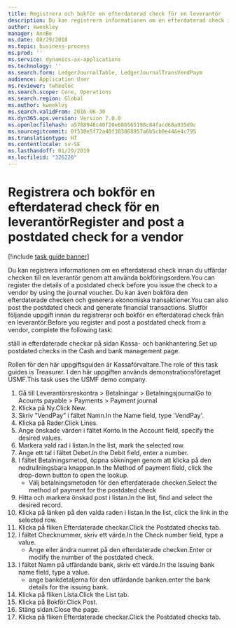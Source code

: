 ```yaml
---
title: Registrera och bokför en efterdaterad check för en leverantör
description: Du kan registrera informationen om en efterdaterad check innan du utfärdar checken till en leverantör genom att använda bokföringsordern.
author: kweekley
manager: AnnBe
ms.date: 08/29/2018
ms.topic: business-process
ms.prod: ''
ms.service: dynamics-ax-applications
ms.technology: ''
ms.search.form: LedgerJournalTable, LedgerJournalTransVendPaym
audience: Application User
ms.reviewer: twheeloc
ms.search.scope: Core, Operations
ms.search.region: Global
ms.author: kweekley
ms.search.validFrom: 2016-06-30
ms.dyn365.ops.version: Version 7.0.0
ms.openlocfilehash: a5788948c40f20e686565198c84facd68a935d9c
ms.sourcegitcommit: 0f530e5f72a40f383868957a6b5cb0e446e4c795
ms.translationtype: HT
ms.contentlocale: sv-SE
ms.lasthandoff: 01/29/2019
ms.locfileid: "326226"
---
```

# <a name="register-and-post-a-postdated-check-for-a-vendor"></a><span data-ttu-id="cce55-103">Registrera och bokför en efterdaterad check för en leverantör</span><span class="sxs-lookup"><span data-stu-id="cce55-103">Register and post a postdated check for a vendor</span></span>

[!include [task guide banner](../../includes/task-guide-banner.md)]

<span data-ttu-id="cce55-104">Du kan registrera informationen om en efterdaterad check innan du utfärdar checken till en leverantör genom att använda bokföringsordern.</span><span class="sxs-lookup"><span data-stu-id="cce55-104">You can register the details of a postdated check before you issue the check to a vendor by using the journal voucher.</span></span> <span data-ttu-id="cce55-105">Du kan även bokföra den efterdaterade checken och generera ekonomiska transaktioner.</span><span class="sxs-lookup"><span data-stu-id="cce55-105">You can also post the postdated check and generate financial transactions.</span></span> <span data-ttu-id="cce55-106">Slutför följande uppgift innan du registrerar och bokför en efterdaterad check från en leverantör:</span><span class="sxs-lookup"><span data-stu-id="cce55-106">Before you register and post a postdated check from a vendor, complete the following task:</span></span> 

<span data-ttu-id="cce55-107">ställ in efterdaterade checkar på sidan Kassa- och bankhantering.</span><span class="sxs-lookup"><span data-stu-id="cce55-107">Set up postdated checks in the Cash and bank management page.</span></span> 



<span data-ttu-id="cce55-108">Rollen för den här uppgiftsguiden är Kassaförvaltare.</span><span class="sxs-lookup"><span data-stu-id="cce55-108">The role of this task guides is Treasurer.</span></span> <span data-ttu-id="cce55-109">I den här uppgiften används demonstrationsföretaget USMF.</span><span class="sxs-lookup"><span data-stu-id="cce55-109">This task uses the USMF demo company.</span></span>

1. <span data-ttu-id="cce55-110">Gå till Leverantörsreskontra > Betalningar > Betalningsjournal</span><span class="sxs-lookup"><span data-stu-id="cce55-110">Go to Acounts payable > Payments > Payment journal</span></span>
2. <span data-ttu-id="cce55-111">Klicka på Ny.</span><span class="sxs-lookup"><span data-stu-id="cce55-111">Click New.</span></span>
3. <span data-ttu-id="cce55-112">Skriv ”VendPay” i fältet Namn.</span><span class="sxs-lookup"><span data-stu-id="cce55-112">In the Name field, type 'VendPay'.</span></span>
4. <span data-ttu-id="cce55-113">Klicka på Rader.</span><span class="sxs-lookup"><span data-stu-id="cce55-113">Click Lines.</span></span>
5. <span data-ttu-id="cce55-114">Ange önskade värden i fältet Konto.</span><span class="sxs-lookup"><span data-stu-id="cce55-114">In the Account field, specify the desired values.</span></span>
6. <span data-ttu-id="cce55-115">Markera vald rad i listan.</span><span class="sxs-lookup"><span data-stu-id="cce55-115">In the list, mark the selected row.</span></span>
7. <span data-ttu-id="cce55-116">Ange ett tal i fältet Debet.</span><span class="sxs-lookup"><span data-stu-id="cce55-116">In the Debit field, enter a number.</span></span>
8. <span data-ttu-id="cce55-117">I fältet Betalningsmetod, öppna sökningen genom att klicka på den nedrullningsbara knappen.</span><span class="sxs-lookup"><span data-stu-id="cce55-117">In the Method of payment field, click the drop-down button to open the lookup.</span></span>
    * <span data-ttu-id="cce55-118">Välj betalningsmetoden för den efterdaterade checken.</span><span class="sxs-lookup"><span data-stu-id="cce55-118">Select the method of payment for the postdated check</span></span>  
9. <span data-ttu-id="cce55-119">Hitta och markera önskad post i listan.</span><span class="sxs-lookup"><span data-stu-id="cce55-119">In the list, find and select the desired record.</span></span>
10. <span data-ttu-id="cce55-120">Klicka på länken på den valda raden i listan.</span><span class="sxs-lookup"><span data-stu-id="cce55-120">In the list, click the link in the selected row.</span></span>
11. <span data-ttu-id="cce55-121">Klicka på fliken Efterdaterade checkar.</span><span class="sxs-lookup"><span data-stu-id="cce55-121">Click the Postdated checks tab.</span></span>
12. <span data-ttu-id="cce55-122">I fältet Checknummer, skriv ett värde.</span><span class="sxs-lookup"><span data-stu-id="cce55-122">In the Check number field, type a value.</span></span>
    * <span data-ttu-id="cce55-123">Ange eller ändra numret på den efterdaterade checken.</span><span class="sxs-lookup"><span data-stu-id="cce55-123">Enter or modify the number of the postdated check.</span></span>  
13. <span data-ttu-id="cce55-124">I fältet Namn på utfärdande bank, skriv ett värde.</span><span class="sxs-lookup"><span data-stu-id="cce55-124">In the Issuing bank name field, type a value.</span></span>
    * <span data-ttu-id="cce55-125">ange bankdetaljerna för den utfärdande banken.</span><span class="sxs-lookup"><span data-stu-id="cce55-125">enter the bank details for the issuing bank.</span></span>  
14. <span data-ttu-id="cce55-126">Klicka på fliken Lista.</span><span class="sxs-lookup"><span data-stu-id="cce55-126">Click the List tab.</span></span>
15. <span data-ttu-id="cce55-127">Klicka på Bokför.</span><span class="sxs-lookup"><span data-stu-id="cce55-127">Click Post.</span></span>
16. <span data-ttu-id="cce55-128">Stäng sidan.</span><span class="sxs-lookup"><span data-stu-id="cce55-128">Close the page.</span></span>
17. <span data-ttu-id="cce55-129">Klicka på fliken Efterdaterade checkar.</span><span class="sxs-lookup"><span data-stu-id="cce55-129">Click the Postdated checks tab.</span></span>

